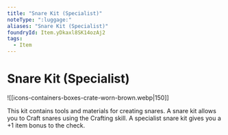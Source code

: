 ```yaml
---
title: "Snare Kit (Specialist)"
noteType: ":luggage:"
aliases: "Snare Kit (Specialist)"
foundryId: Item.yDkaxl8SK14ozAj2
tags:
  - Item
---
```


# Snare Kit (Specialist)
![[icons-containers-boxes-crate-worn-brown.webp|150]]

This kit contains tools and materials for creating snares. A snare kit allows you to Craft snares using the Crafting skill. A specialist snare kit gives you a +1 item bonus to the check.

